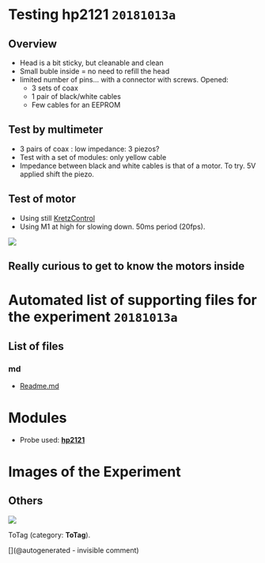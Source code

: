 # Testing hp2121  `20181013a`

## Overview

* Head is a bit sticky, but cleanable and clean
* Small buble inside = no need to refill the head
* limited number of pins... with a connector with screws. Opened:
  * 3 sets of coax
  * 1 pair of black/white cables
  * Few cables for an EEPROM

## Test by multimeter

* 3 pairs of coax : low impedance: 3 piezos?
* Test with a set of modules: only yellow cable
* Impedance between black and white cables is that of a motor. To try. 5V applied shift the piezo.

## Test of motor

* Using still [KretzControl](/include/images/kretzaw145ba/20180812a/KretzControl.ino)
* Using M1 at high for slowing down. 50ms period (20fps).

![](/include/images/hp2121/20181013a/IMAG001.png)

## Really curious to get to know the motors inside


# Automated list of supporting files for the __experiment `20181013a`__

## List of files

### md

* [Readme.md](/include/images/hp2121/20181013a/Readme.md)





# Modules

* Probe used: __[hp2121](/include/probes/auto/hp2121.md)__




# Images of the Experiment

## Others

![](/include/images/hp2121/20181013a/IMAG001.png)

ToTag (category: __ToTag__).










[](@autogenerated - invisible comment)